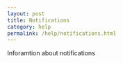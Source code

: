 ```yaml
---
layout: post
title: Notifications
category: help
permalink: /help/notifications.html
---
```


Inforamtion about notifications